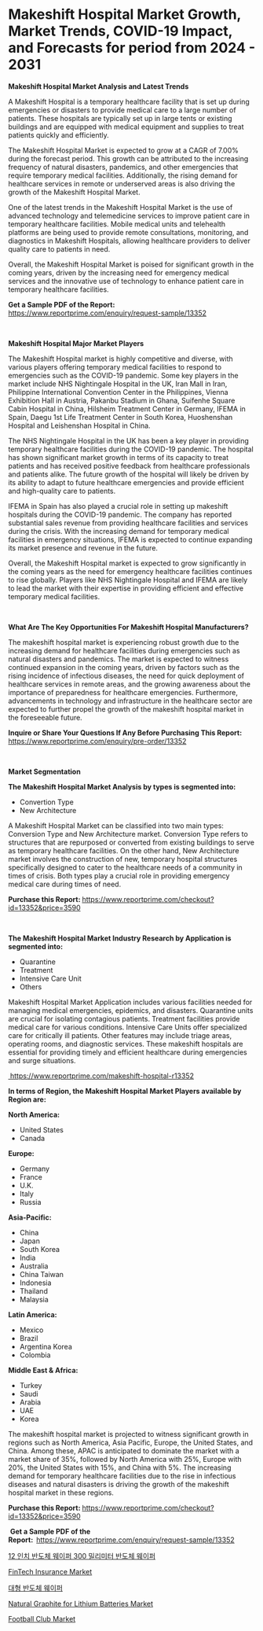 <p><h1>Makeshift Hospital Market Growth, Market Trends, COVID-19 Impact, and Forecasts for period from 2024 - 2031</h1></p><p><strong>Makeshift Hospital Market Analysis and Latest Trends</strong></p>
<p><p>A Makeshift Hospital is a temporary healthcare facility that is set up during emergencies or disasters to provide medical care to a large number of patients. These hospitals are typically set up in large tents or existing buildings and are equipped with medical equipment and supplies to treat patients quickly and efficiently.</p><p>The Makeshift Hospital Market is expected to grow at a CAGR of 7.00% during the forecast period. This growth can be attributed to the increasing frequency of natural disasters, pandemics, and other emergencies that require temporary medical facilities. Additionally, the rising demand for healthcare services in remote or underserved areas is also driving the growth of the Makeshift Hospital Market.</p><p>One of the latest trends in the Makeshift Hospital Market is the use of advanced technology and telemedicine services to improve patient care in temporary healthcare facilities. Mobile medical units and telehealth platforms are being used to provide remote consultations, monitoring, and diagnostics in Makeshift Hospitals, allowing healthcare providers to deliver quality care to patients in need.</p><p>Overall, the Makeshift Hospital Market is poised for significant growth in the coming years, driven by the increasing need for emergency medical services and the innovative use of technology to enhance patient care in temporary healthcare facilities.</p></p>
<p><strong>Get a Sample PDF of the Report:&nbsp;</strong> <a href="https://www.reportprime.com/enquiry/request-sample/13352">https://www.reportprime.com/enquiry/request-sample/13352</a></p>
<p>&nbsp;</p>
<p><strong>Makeshift Hospital Major Market Players</strong></p>
<p><p>The Makeshift Hospital market is highly competitive and diverse, with various players offering temporary medical facilities to respond to emergencies such as the COVID-19 pandemic. Some key players in the market include NHS Nightingale Hospital in the UK, Iran Mall in Iran, Philippine International Convention Center in the Philippines, Vienna Exhibition Hall in Austria, Pakanbu Stadium in Ghana, Suifenhe Square Cabin Hospital in China, Hilsheim Treatment Center in Germany, IFEMA in Spain, Daegu 1st Life Treatment Center in South Korea, Huoshenshan Hospital and Leishenshan Hospital in China.</p><p>The NHS Nightingale Hospital in the UK has been a key player in providing temporary healthcare facilities during the COVID-19 pandemic. The hospital has shown significant market growth in terms of its capacity to treat patients and has received positive feedback from healthcare professionals and patients alike. The future growth of the hospital will likely be driven by its ability to adapt to future healthcare emergencies and provide efficient and high-quality care to patients.</p><p>IFEMA in Spain has also played a crucial role in setting up makeshift hospitals during the COVID-19 pandemic. The company has reported substantial sales revenue from providing healthcare facilities and services during the crisis. With the increasing demand for temporary medical facilities in emergency situations, IFEMA is expected to continue expanding its market presence and revenue in the future.</p><p>Overall, the Makeshift Hospital market is expected to grow significantly in the coming years as the need for emergency healthcare facilities continues to rise globally. Players like NHS Nightingale Hospital and IFEMA are likely to lead the market with their expertise in providing efficient and effective temporary medical facilities.</p></p>
<p>&nbsp;</p>
<p><strong>What Are The Key Opportunities For Makeshift Hospital Manufacturers?</strong></p>
<p><p>The makeshift hospital market is experiencing robust growth due to the increasing demand for healthcare facilities during emergencies such as natural disasters and pandemics. The market is expected to witness continued expansion in the coming years, driven by factors such as the rising incidence of infectious diseases, the need for quick deployment of healthcare services in remote areas, and the growing awareness about the importance of preparedness for healthcare emergencies. Furthermore, advancements in technology and infrastructure in the healthcare sector are expected to further propel the growth of the makeshift hospital market in the foreseeable future.</p></p>
<p><strong>Inquire or Share Your Questions If Any Before Purchasing This Report:</strong> <a href="https://www.reportprime.com/enquiry/pre-order/13352">https://www.reportprime.com/enquiry/pre-order/13352</a></p>
<p>&nbsp;</p>
<p><strong>Market Segmentation</strong></p>
<p><strong>The Makeshift Hospital Market Analysis by types is segmented into:</strong></p>
<p><ul><li>Convertion Type</li><li>New Architecture</li></ul></p>
<p><p>A Makeshift Hospital Market can be classified into two main types: Conversion Type and New Architecture market. Conversion Type refers to structures that are repurposed or converted from existing buildings to serve as temporary healthcare facilities. On the other hand, New Architecture market involves the construction of new, temporary hospital structures specifically designed to cater to the healthcare needs of a community in times of crisis. Both types play a crucial role in providing emergency medical care during times of need.</p></p>
<p><strong>Purchase this Report:&nbsp;</strong><a href="https://www.reportprime.com/checkout?id=13352&price=3590">https://www.reportprime.com/checkout?id=13352&price=3590</a></p>
<p>&nbsp;</p>
<p><strong>The Makeshift Hospital Market Industry Research by Application is segmented into:</strong></p>
<p><ul><li>Quarantine</li><li>Treatment</li><li>Intensive Care Unit</li><li>Others</li></ul></p>
<p><p>Makeshift Hospital Market Application includes various facilities needed for managing medical emergencies, epidemics, and disasters. Quarantine units are crucial for isolating contagious patients. Treatment facilities provide medical care for various conditions. Intensive Care Units offer specialized care for critically ill patients. Other features may include triage areas, operating rooms, and diagnostic services. These makeshift hospitals are essential for providing timely and efficient healthcare during emergencies and surge situations.</p></p>
<p><a href="https://www.reportprime.com/makeshift-hospital-r13352">&nbsp;https://www.reportprime.com/makeshift-hospital-r13352</a></p>
<p><strong>In terms of Region, the Makeshift Hospital Market Players available by Region are:</strong></p>
<p>
    <p> <strong> North America: </strong>
        <ul>
            <li>United States</li>
            <li>Canada</li>
        </ul>
        </p> 
    <p> <strong> Europe: </strong>
        <ul>
            <li>Germany</li>
            <li>France</li>
            <li>U.K.</li>
            <li>Italy</li>
            <li>Russia</li>
        </ul>
        </p> 
    <p> <strong> Asia-Pacific: </strong>
        <ul>
            <li>China</li>
            <li>Japan</li>
            <li>South Korea</li>
            <li>India</li>
            <li>Australia</li>
            <li>China Taiwan</li>
            <li>Indonesia</li>
            <li>Thailand</li>
            <li>Malaysia</li>
        </ul>
        </p> 
    <p> <strong> Latin America: </strong>
        <ul>
            <li>Mexico</li>
            <li>Brazil</li>
            <li>Argentina Korea</li>
            <li>Colombia</li>
        </ul>
        </p> 
    <p> <strong> Middle East & Africa: </strong>
        <ul>
            <li>Turkey</li>
            <li>Saudi</li>
            <li>Arabia</li>
            <li>UAE</li>
            <li>Korea</li>
        </ul>
    </p>
    </p>
<p><p>The makeshift hospital market is projected to witness significant growth in regions such as North America, Asia Pacific, Europe, the United States, and China. Among these, APAC is anticipated to dominate the market with a market share of 35%, followed by North America with 25%, Europe with 20%, the United States with 15%, and China with 5%. The increasing demand for temporary healthcare facilities due to the rise in infectious diseases and natural disasters is driving the growth of the makeshift hospital market in these regions.</p></p>
<p><strong>Purchase this Report: </strong><a href="https://www.reportprime.com/checkout?id=13352&price=3590">https://www.reportprime.com/checkout?id=13352&price=3590</a></p>
<p>&nbsp;<strong>Get a Sample PDF of the Report:&nbsp;&nbsp;</strong><a href="https://www.reportprime.com/enquiry/request-sample/13352">https://www.reportprime.com/enquiry/request-sample/13352</a></p>
<p><strong></strong></p>
<p><p><a href="https://github.com/konokaryan/Market-Research-Report-List-1/blob/main/8290826122539.md">12 인치 반도체 웨이퍼 300 밀리미터 반도체 웨이퍼</a></p><p><a href="https://github.com/ayamgoreng5458/Market-Research-Report-List-1/blob/main/fintech-insurance-market.md">FinTech Insurance Market</a></p><p><a href="https://github.com/mithunmistry2258/Market-Research-Report-List-1/blob/main/4580728122538.md">대형 반도체 웨이퍼</a></p><p><a href="https://medium.com/@justin.wright5348/natural-graphite-for-lithium-batteries-market-growth-outlook-from-2024-to-2031-and-it-is-projecting-f522a70b5ec5">Natural Graphite for Lithium Batteries Market</a></p><p><a href="https://github.com/nicholepatriciadoylenwnrjr0/Market-Research-Report-List-3/blob/main/football-club-market.md">Football Club Market</a></p></p>